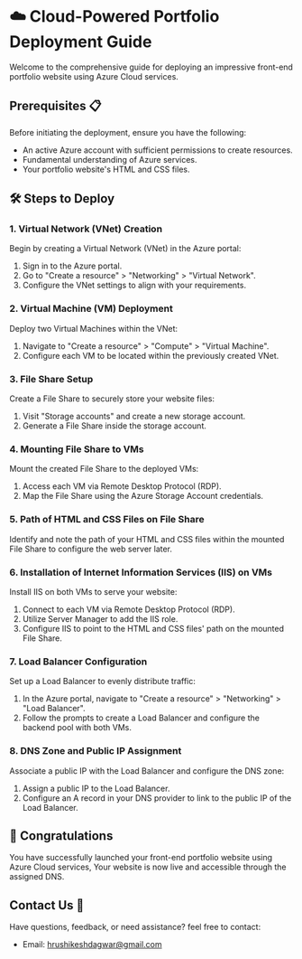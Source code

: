 # ☁️ Cloud-Powered Portfolio Deployment Guide

Welcome to the comprehensive guide for deploying an impressive front-end portfolio website using Azure Cloud services.

## Prerequisites 📋

Before initiating the deployment, ensure you have the following:

-  An active Azure account with sufficient permissions to create resources.
-  Fundamental understanding of Azure services.
-  Your portfolio website's HTML and CSS files.

## 🛠️ Steps to Deploy

### 1. Virtual Network (VNet) Creation

Begin by creating a Virtual Network (VNet) in the Azure portal:

1. Sign in to the Azure portal.
2. Go to "Create a resource" > "Networking" > "Virtual Network".
3. Configure the VNet settings to align with your requirements.

### 2. Virtual Machine (VM) Deployment

Deploy two Virtual Machines within the VNet:

1. Navigate to "Create a resource" > "Compute" > "Virtual Machine".
2. Configure each VM to be located within the previously created VNet.

### 3. File Share Setup

Create a File Share to securely store your website files:

1. Visit "Storage accounts" and create a new storage account.
2. Generate a File Share inside the storage account.

### 4. Mounting File Share to VMs

Mount the created File Share to the deployed VMs:

1. Access each VM via Remote Desktop Protocol (RDP).
2. Map the File Share using the Azure Storage Account credentials.

### 5. Path of HTML and CSS Files on File Share

Identify and note the path of your HTML and CSS files within the mounted File Share to configure the web server later.

### 6. Installation of Internet Information Services (IIS) on VMs

Install IIS on both VMs to serve your website:

1. Connect to each VM via Remote Desktop Protocol (RDP).
2. Utilize Server Manager to add the IIS role.
3. Configure IIS to point to the HTML and CSS files' path on the mounted File Share.

### 7. Load Balancer Configuration

Set up a Load Balancer to evenly distribute traffic:

1. In the Azure portal, navigate to "Create a resource" > "Networking" > "Load Balancer".
2. Follow the prompts to create a Load Balancer and configure the backend pool with both VMs.

### 8. DNS Zone and Public IP Assignment

Associate a public IP with the Load Balancer and configure the DNS zone:

1. Assign a public IP to the Load Balancer.
2. Configure an A record in your DNS provider to link to the public IP of the Load Balancer.

## 🚀 Congratulations

You have successfully launched your front-end portfolio website using Azure Cloud services,
Your website is now live and accessible through the assigned DNS.

## Contact Us 📧

Have questions, feedback, or need assistance? feel free to contact:

- Email: [hrushikeshdagwar@gmail.com](mailto:hrushikeshdagwar@gmail.com)
